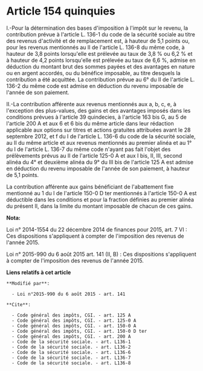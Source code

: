 # Article 154 quinquies

I.-Pour la détermination des bases d'imposition à l'impôt sur le revenu, la contribution prévue à l'article L. 136-1 du code
de la sécurité sociale au titre des revenus d'activité et de remplacement est, à hauteur de 5,1 points ou, pour les revenus
mentionnés au II de l'article L. 136-8 du même code, à hauteur de 3,8 points lorsqu'elle est prélevée au taux de 3,8 % ou 6,2
% et à hauteur de 4,2 points lorsqu'elle est prélevée au taux de 6,6 %, admise en déduction du montant brut des sommes payées
et des avantages en nature ou en argent accordés, ou du bénéfice imposable, au titre desquels la contribution a été
acquittée. La contribution prévue au 6° du II de l'article L. 136-2 du même code est admise en déduction du revenu imposable
de l'année de son paiement. 

II.-La contribution afférente aux revenus mentionnés aux a, b, c, e, à l'exception des plus-values, des gains et des
avantages imposés dans les conditions prévues à l'article 39 quindecies, à l'article 163 bis G, au 5 de l'article 200 A et
aux 6 et 6 bis du même article dans leur rédaction applicable aux options sur titres et actions gratuites attribuées avant le
28 septembre 2012, et f du I de l'article L. 136-6 du code de la sécurité sociale, au II du même article et aux revenus
mentionnés au premier alinéa et au 1° du I de l'article L. 136-7 du même code n'ayant pas fait l'objet des prélèvements
prévus au II de l'article 125-0 A et aux I bis, II, III, second alinéa du 4° et deuxième alinéa du 9° du III bis de l'article
125 A est admise en déduction du revenu imposable de l'année de son paiement, à hauteur de 5,1 points. 

La contribution afférente aux gains bénéficiant de l'abattement fixe mentionné au 1 du I de l'article 150-0 D ter mentionnés
à l'article 150-0 A est déductible dans les conditions et pour la fraction définies au premier alinéa du présent II, dans la
limite du montant imposable de chacun de ces gains.

**Nota:**

Loi n° 2014-1554 du 22 décembre 2014 de finances pour 2015, art. 7 VI : Ces dispositions s'appliquent à compter de
l'imposition des revenus de l'année 2015.

Loi n° 2015-990 du 6 août 2015 art. 141 (II, B) : Ces dispositions s'appliquent à compter de l'imposition des revenus de
l'année 2015.

**Liens relatifs à cet article**

	**Modifié par**:

	  - Loi n°2015-990 du 6 août 2015 - art. 141

	**Cite**:

	  - Code général des impôts, CGI. - art. 125 A
	  - Code général des impôts, CGI. - art. 125-0 A
	  - Code général des impôts, CGI. - art. 150-0 A
	  - Code général des impôts, CGI. - art. 150-0 D ter
	  - Code général des impôts, CGI. - art. 200 A
	  - Code de la sécurité sociale. - art. L136-1
	  - Code de la sécurité sociale. - art. L136-2
	  - Code de la sécurité sociale. - art. L136-6
	  - Code de la sécurité sociale. - art. L136-7
	  - Code de la sécurité sociale. - art. L136-8
